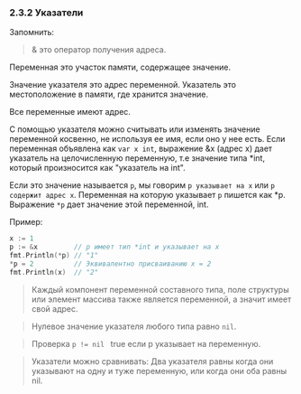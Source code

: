 ### 2.3.2 Указатели

Запомнить:
> & это оператор получения адреса.

Переменная это участок памяти, содержащее значение.

Значение указателя это адрес переменной. 
Указатель это местоположение в памяти, где хранится значение.

Все переменные имеют адрес.

С помощью указателя можно считывать или изменять значение переменной
косвенно, не используя ее имя, если оно у нее есть.
Если переменная объявлена как ```var x int```, выражение &x (адрес x)
дает указатель на целочисленную переменную,
т.е значение типа *int, который произносится как "указатель на int".

Если это значение называется ```p```, мы говорим ```p указывает на x``` 
или  ```p содержит адрес x```.
Переменная на которую указывает ```p``` пишется как *p.
Выражение ```*p```  дает значение этой переменной, int.

Пример:
```go
x := 1          
p := &x         // p имеет тип *int и указывает на x
fmt.Println(*p) // "1"
*p = 2          // Эквивалентно присваиванию x = 2 
fmt.Println(x)  // "2"
```

> Каждый компонент переменной составного типа, 
поле структуры или элемент массива также является переменной, 
а значит имеет свой адрес.  

> Нулевое значение указателя любого типа равно ```nil```. 

> Проверка ```p != nil ``` true если p указывает на переменную.

> Указатели можно сравнивать:
Два указателя равны когда они указывают на одну и туже переменную,
или когда они оба равны nil.